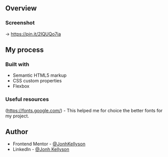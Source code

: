 ## Overview

### Screenshot

-> https://pin.it/2IQUQo7ia

## My process

### Built with

- Semantic HTML5 markup
- CSS custom properties
- Flexbox

### Useful resources

(https://fonts.google.com/) - This helped me for choice the better fonts for my project.

## Author

- Frontend Mentor - [@JonhKellyson](https://www.frontendmentor.io/profile/JonhKellyson)
- LinkedIn - [@Jonh Kellyson](https://www.linkedin.com/in/jonh-kellyson-3a4b96236/)
